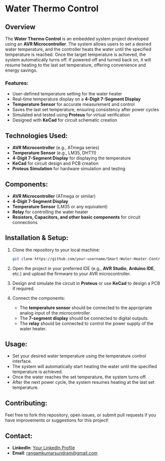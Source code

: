 # Water Thermo Control

## Overview
The **Water Thermo Control** is an embedded system project developed using an **AVR Microcontroller**. The system allows users to set a desired water temperature, and the controller heats the water until the specified temperature is reached. Once the target temperature is achieved, the system automatically turns off. If powered off and turned back on, it will resume heating to the last set temperature, offering convenience and energy savings.

### Features:
- User-defined temperature setting for the water heater
- Real-time temperature display on a **4-Digit 7-Segment Display**
- **Temperature Sensor** for accurate measurement and control
- Saves the last set temperature, ensuring consistency after power cycles
- Simulated and tested using **Proteus** for virtual verification
- Designed with **KeCad** for circuit schematic creation

## Technologies Used:
- **AVR Microcontroller** (e.g., ATmega series)
- **Temperature Sensor** (e.g., LM35, DHT11)
- **4-Digit 7-Segment Display** for displaying the temperature
- **KeCad** for circuit design and PCB creation
- **Proteus Simulation** for hardware simulation and testing

## Components:
- **AVR Microcontroller** (ATmega or similar)
- **4-Digit 7-Segment Display**
- **Temperature Sensor** (LM35 or any equivalent)
- **Relay** for controlling the water heater
- **Resistors, Capacitors, and other basic components** for circuit connections

## Installation & Setup:
1. Clone the repository to your local machine:
    ```bash
    git clone https://github.com/your-username/Smart-Water-Heater-Controller.git
    ```

2. Open the project in your preferred IDE (e.g., **AVR Studio**, **Arduino IDE**, etc.) and upload the firmware to your AVR microcontroller.

3. Design and simulate the circuit in **Proteus** or use **KeCad** to design a PCB if required.

4. Connect the components:
   - The **temperature sensor** should be connected to the appropriate analog input of the microcontroller.
   - The **7-segment display** should be connected to digital outputs.
   - The **relay** should be connected to control the power supply of the water heater.

## Usage:
- Set your desired water temperature using the temperature control interface.
- The system will automatically start heating the water until the specified temperature is achieved.
- Once the water reaches the set temperature, the system turns off.
- After the next power cycle, the system resumes heating at the last set temperature.

## Contributing:
Feel free to fork this repository, open issues, or submit pull requests if you have improvements or suggestions for this project!


## Contact:
- **LinkedIn**: [Your LinkedIn Profile](https://www.linkedin.com/in/rangam-sundram/)
- **Email**: rangamkumarsundram@gmail.com

